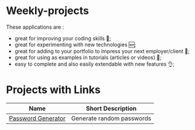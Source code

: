# Weekly-projects

These applications are :

* great for improving your coding skills 💪;
* great for experimenting with new technologies 🆕;
* great for adding to your portfolio to impress your next employer/client 📁;
* great for using as examples in tutorials (articles or videos) 📃;
* easy to complete and also easily extendable with new features 👌;

# Projects with Links

Name | Short Description
------------ | -------------
[Password Generator](https://codepen.io/yash-278/full/OJyVoqG) | Generate random passwords
